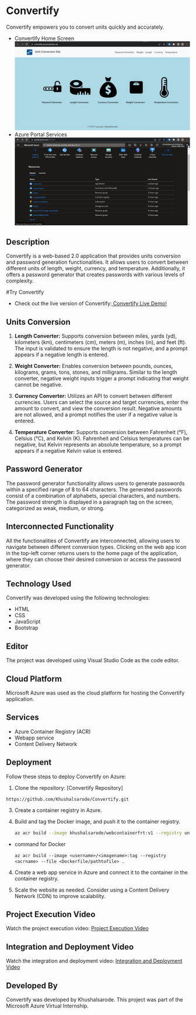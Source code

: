 # Convertify

Convertify empowers you to convert units quickly and accurately.
- Convertify Home Screen
![Convertify Home Screen](screenshotFRT.jpg)
- Azure Portal Services
![Azure Portal Services](servicestack.jpg)

## Description

Convertify is a web-based 2.0 application that provides units conversion and password generation functionalities. It allows users to convert between different units of length, weight, currency, and temperature. Additionally, it offers a password generator that creates passwords with various levels of complexity.

#Try Convertify
- Check out the live version of Convertify:[ Convertify Live Demo!](https://convertify.azurewebsites.net/)


## Units Conversion

1. **Length Converter:** Supports conversion between miles, yards (yd), kilometers (km), centimeters (cm), meters (m), inches (in), and feet (ft). The input is validated to ensure the length is not negative, and a prompt appears if a negative length is entered.

2. **Weight Converter:** Enables conversion between pounds, ounces, kilograms, grams, tons, stones, and milligrams. Similar to the length converter, negative weight inputs trigger a prompt indicating that weight cannot be negative.

3. **Currency Converter:** Utilizes an API to convert between different currencies. Users can select the source and target currencies, enter the amount to convert, and view the conversion result. Negative amounts are not allowed, and a prompt notifies the user if a negative value is entered.

4. **Temperature Converter:** Supports conversion between Fahrenheit (°F), Celsius (°C), and Kelvin (K). Fahrenheit and Celsius temperatures can be negative, but Kelvin represents an absolute temperature, so a prompt appears if a negative Kelvin value is entered.

## Password Generator

The password generator functionality allows users to generate passwords within a specified range of 8 to 64 characters. The generated passwords consist of a combination of alphabets, special characters, and numbers. The password strength is displayed in a paragraph tag on the screen, categorized as weak, medium, or strong.

## Interconnected Functionality

All the functionalities of Convertify are interconnected, allowing users to navigate between different conversion types. Clicking on the web app icon in the top-left corner returns users to the home page of the application, where they can choose their desired conversion or access the password generator.

## Technology Used

Convertify was developed using the following technologies:

- HTML
- CSS
- JavaScript
- Bootstrap

## Editor

The project was developed using Visual Studio Code as the code editor.

## Cloud Platform

Microsoft Azure was used as the cloud platform for hosting the Convertify application.

## Services
- Azure Container Registry (ACR)
- Webapp service
- Content Delivery Network

## Deployment

Follow these steps to deploy Convertify on Azure:

1. Clone the repository: [Convertify Repository]
```
https://github.com/Khushalsarode/Convertify.git
```

3. Create a container registry in Azure.

4. Build and tag the Docker image, and push it to the container registry.

   ```bash
   az acr build --image khushalsarode/webcontainerfrt:v1 --registry unitconverter --file Dockerfile .
   ```
- command for Docker
   ```
  az acr build --image <username>/<imagename>:tag --registry <acrname> --file <Dockerfile/pathtofile> .
   ```

4. Create a web app service in Azure and connect it to the container in the container registry.

5. Scale the website as needed. Consider using a Content Delivery Network (CDN) to improve scalability.

## Project Execution Video
Watch the project execution video: [Project Execution Video](https://youtu.be/tTx8CqXneTQ)

## Integration and Deployment Video
Watch the integration and deployment video: [Integration and Deployment Video](https://youtu.be/FzlVxMUuh_U)

## Developed By
Convertify was developed by Khushalsarode. This project was part of the Microsoft Azure Virtual Internship.
